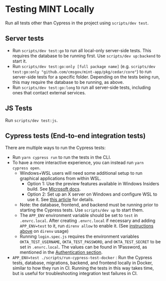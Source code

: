 # Testing MINT Locally

Run all tests other than Cypress in the project using `scripts/dev test`.

## Server tests

- Run `scripts/dev test:go` to run all local-only server-side tests. This requires the database to be running first. Use `scripts/dev up:backend` to start it.
- Run `scripts/dev test:go:only [full package name]` (e.g. `scripts/dev test:go:only "github.com/cmsgov/mint-app/pkg/cedar/core"`) to run server-side tests for a specific folder. Depending on the tests being run, this may require the database to be running, as above.
- Run `scripts/dev test:go:long` to run all server-side tests, including ones that contact external services.

## JS Tests

Run `scripts/dev test:js`.

## Cypress tests (End-to-end integration tests)

There are multiple ways to run the Cypress tests:

- Run `yarn cypress run` to run the tests in the CLI.
- To have a more interactive experience, you can instead run `yarn cypress open`.
  - Windows+WSL users will need some additional setup to run graphical applications from within WSL.
    - Option 1: Use the preview features available in Windows Insiders build. See [Microsoft docs](https://docs.microsoft.com/en-us/windows/wsl/tutorials/gui-apps).
    - Option 2: Set up an X server on Windows and configure WSL to use it. See [this article](https://wilcovanes.ch/articles/setting-up-the-cypress-gui-in-wsl2-ubuntu-for-windows-10/) for details.
  - Note: the database, frontend, and backend must be running prior to starting the Cypress tests. Use `scripts/dev up` to start them.
  - The `APP_ENV` environment variable should be set to `test` in `.envrc.local`. After creating `.envrc.local` if necessary and adding `APP_ENV=test` to it, run `direnv allow` to enable it. (See [instructions above](#direnv) on `direnv` usage)
  - Running `login.spec.js` requires the environment variables `OKTA_TEST_USERNAME`, `OKTA_TEST_PASSWORD`, and `OKTA_TEST_SECRET` to be set in `.envrc.local`. The values can be found in 1Password, as mentioned in the [Authentication section](#authentication).
- `APP_ENV=test ./scripts/run-cypress-test-docker` : Run the Cypress tests,
  database, migrations, backend, and frontend locally in Docker, similar to how
  they run in CI. Running the tests in this way takes time, but is useful
  for troubleshooting integration test failures in CI.
